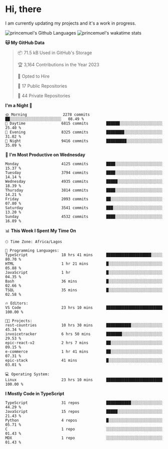 # Hi, there

<!--
**princemuel/princemuel** is a ✨ _special_ ✨ repository because its `README.md` (this file) appears on your GitHub profile.

Here are some ideas to get you started:

- 🔭 I’m currently working on ...
- 🌱 I’m currently learning ...
- 👯 I’m looking to collaborate on ...
- 🤔 I’m looking for help with ...
- 💬 Ask me about ...
- 📫 How to reach me: ...
- 😄 Pronouns: ...
- ⚡ Fun fact: ...
-->

I am currently updating my projects and it's a work in progress.

![princemuel's Github Languages](https://github-readme-stats.vercel.app/api/top-langs/?username=princemuel&text_color=586069&layout=compact&hide_border=true&title_color=0366d6&count_private=true&include_all_commits=true&theme=tokyonight&show_icons=true)
![princemuel's wakatime stats](https://github-readme-stats.vercel.app/api/wakatime?username=princemuel&text_color=586069&layout=compact&hide_border=true&title_color=0366d6&count_private=true&include_all_commits=true&theme=tokyonight&show_icons=true)

<!--START_SECTION:waka-->
**🐱 My GitHub Data** 

> 📦 71.5 kB Used in GitHub's Storage 
 > 
> 🏆 3,164 Contributions in the Year 2023
 > 
> 💼 Opted to Hire
 > 
> 📜 17 Public Repositories 
 > 
> 🔑 44 Private Repositories 
 > 
**I'm a Night 🦉** 

```text
🌞 Morning                2278 commits        ██░░░░░░░░░░░░░░░░░░░░░░░   08.49 % 
🌆 Daytime                6815 commits        ██████░░░░░░░░░░░░░░░░░░░   25.40 % 
🌃 Evening                8325 commits        ████████░░░░░░░░░░░░░░░░░   31.02 % 
🌙 Night                  9416 commits        █████████░░░░░░░░░░░░░░░░   35.09 % 
```
📅 **I'm Most Productive on Wednesday** 

```text
Monday                   4125 commits        ████░░░░░░░░░░░░░░░░░░░░░   15.37 % 
Tuesday                  3794 commits        ████░░░░░░░░░░░░░░░░░░░░░   14.14 % 
Wednesday                4935 commits        █████░░░░░░░░░░░░░░░░░░░░   18.39 % 
Thursday                 3814 commits        ████░░░░░░░░░░░░░░░░░░░░░   14.21 % 
Friday                   2093 commits        ██░░░░░░░░░░░░░░░░░░░░░░░   07.80 % 
Saturday                 3541 commits        ███░░░░░░░░░░░░░░░░░░░░░░   13.20 % 
Sunday                   4532 commits        ████░░░░░░░░░░░░░░░░░░░░░   16.89 % 
```


📊 **This Week I Spent My Time On** 

```text
🕑︎ Time Zone: Africa/Lagos

💬 Programming Languages: 
TypeScript               18 hrs 41 mins      ████████████████████░░░░░   80.70 % 
HTML                     1 hr 21 mins        █░░░░░░░░░░░░░░░░░░░░░░░░   05.88 % 
JavaScript               1 hr                █░░░░░░░░░░░░░░░░░░░░░░░░   04.35 % 
Bash                     36 mins             █░░░░░░░░░░░░░░░░░░░░░░░░   02.66 % 
TSQL                     35 mins             █░░░░░░░░░░░░░░░░░░░░░░░░   02.58 % 

🔥 Editors: 
VS Code                  23 hrs 10 mins      █████████████████████████   100.00 % 

🐱‍💻 Projects: 
rest-countries           10 hrs 30 mins      ███████████░░░░░░░░░░░░░░   45.34 % 
invoicetracker           6 hrs 50 mins       ███████░░░░░░░░░░░░░░░░░░   29.53 % 
epic-react-v2            2 hrs 7 mins        ██░░░░░░░░░░░░░░░░░░░░░░░   09.15 % 
e-commerce               1 hr 41 mins        ██░░░░░░░░░░░░░░░░░░░░░░░   07.31 % 
epic-stack               41 mins             █░░░░░░░░░░░░░░░░░░░░░░░░   03.01 % 

💻 Operating System: 
Linux                    23 hrs 10 mins      █████████████████████████   100.00 % 
```

**I Mostly Code in TypeScript** 

```text
TypeScript               31 repos            ███████████░░░░░░░░░░░░░░   44.29 % 
JavaScript               15 repos            █████░░░░░░░░░░░░░░░░░░░░   21.43 % 
Python                   4 repos             █░░░░░░░░░░░░░░░░░░░░░░░░   05.71 % 
C                        1 repo              ░░░░░░░░░░░░░░░░░░░░░░░░░   01.43 % 
MDX                      1 repo              ░░░░░░░░░░░░░░░░░░░░░░░░░   01.43 % 
```




<!--END_SECTION:waka-->
